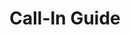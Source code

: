 ---
title: Call-In Guide
layout: assignment
permalink: /:year/:month/:title
district_number: 17
year: 2018
month: December
talking_points:
  - theme: Carbon Fee and Dividend
    education:
      text: On Nov. 27, the bipartisan "Energy Innovation and Carbon Dividend Act of 2018" was introduced into the U.S. House. This bill introduces a fee on carbon dioxide polluters. It also imposes a tariff on goods imported from countries lacking their own carbon price. This bill will result in a 33% reduction in U.S. carbon dioxide pollution within 10 years, and it will maintain U.S. economic competitiveness.
      link: https://citizensclimatelobby.org/energy-innovation-and-carbon-dividend-act
    request:
      text: Please co-sponsor the "Energy Innovation and Carbon Dividend Act of 2018 (H.R. 7173)."
      link: https://www.congress.gov/bill/115th-congress/house-bill/7173
  - theme: Economy
    education:
      text: On Nov. 23, the Trump Administration published the National Climate Assessment. The report states "Without substantial and sustained global mitigation and regional adaptation efforts, climate change is expected to cause growing losses to American infrastructure and property and impede the rate of economic growth over this century."
      link: https://nca2018.globalchange.gov/#sf-3
    request:
      text: The bipartisan Energy Innovation and Carbon Dividend Act of 2018 (H.R. 7173) addresses the climate change challenge by reducing carbon dioxide pollution. Please co-sponsor this bill.
      link: https://www.congress.gov/bill/115th-congress/house-bill/7173
  - theme: Agriculture
    education:
      text: On Nov. 23, the Trump Administration published the National Climate Assessment. The report states "Rising temperatures, extreme heat, drought, wildfire on rangelands, and heavy downpours are expected to increasingly disrupt agricultural productivity in the United States. Expected increases in challenges to livestock health, declines in crop yields and quality, and changes in extreme events in the United States and abroad threaten rural livelihoods, sustainable food security, and price stability."
      link: https://nca2018.globalchange.gov/#sf-10
    request:
      text: The bipartisan Energy Innovation and Carbon Dividend Act of 2018 (H.R. 7173) addresses the climate change challenge by reducing carbon dioxide pollution. Please co-sponsor this bill.
      link: https://www.congress.gov/bill/115th-congress/house-bill/7173
---
